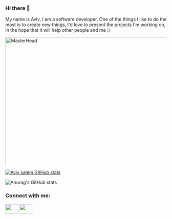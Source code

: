### Hi there 👋

My name is Aviv, I am a software developer.
One of the things I like to do the most is to create new things, I'd love to present the projects I'm working on,
in the hope that it will help other people and me :)


<img src="https://res.cloudinary.com/practicaldev/image/fetch/s--sNXjzc6P--/c_limit%2Cf_auto%2Cfl_progressive%2Cq_66%2Cw_880/https://media1.tenor.com/images/0c34272909ee2a4db5606a014082312b/tenor.gif%3Fitemid%3D15828752" alt="MasterHead" width="800" height="400" />
  
[![Aviv salem GitHub stats](https://github-readme-stats.vercel.app/api/top-langs?username=WebNinja95&hide=html,scss,stylus,blade,jupyter%20notebook,python,css,shell,batchfile,dockerfile,typescript&theme=algolia&show_icons=true)](https://github-readme-stats.vercel.app/api?username=WebNinja95&show_icons=true&theme=transparent)

![Anurag's GitHub stats](https://github-readme-stats.vercel.app/api?username=WebNinja95&show_icons=true&theme=transparent)

<h3 align="left">Connect with me:</h3>
<p align="left">
<a href="avivsalem95@gmail.com" target="blank"><img align="center" src="https://cdn.jsdelivr.net/npm/simple-icons@3.0.1/icons/gmail.svg" alt="" height="30" width="40" /></a>
<a href="https://www.linkedin.com/in/aviv-salem-85b04a251/" target="blank"><img align="center" src="https://cdn.jsdelivr.net/npm/simple-icons@3.0.1/icons/linkedin.svg" alt="" height="30" width="40" /></a>
